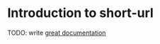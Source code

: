 # Introduction to short-url

TODO: write [great documentation](http://jacobian.org/writing/what-to-write/)

